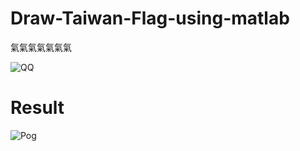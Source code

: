 # Draw-Taiwan-Flag-using-matlab
氣氣氣氣氣氣氣

![QQ](http://i.imgur.com/i62vP9R.jpg)

# Result

![Pog](https://i.imgur.com/J7W0d9H.png)
